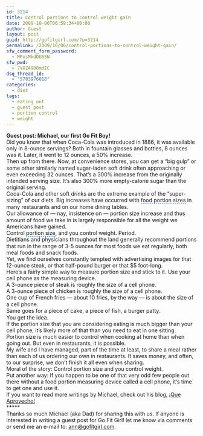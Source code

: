 ```yaml
---
id: 3214
title: Control portions to control weight gain
date: 2009-10-06T06:59:34+00:00
author: Guest
layout: post
guid: http://gofitgirl.com/?p=3214
permalink: /2009/10/06/control-portions-to-control-weight-gain/
sfw_comment_form_password:
  - MPxsMkdDU65N
sfw_pwd:
  - 7VXZ49D8mdIC
dsq_thread_id:
  - "5783976018"
categories:
  - diet
tags:
  - eating out
  - guest post
  - portion control
  - weight
---
```

**Guest post: Michael, our first Go Fit Boy!**  
Did you know that when Coca-Cola was introduced in 1886, it was available only in 8-ounce servings? Both in fountain glasses and bottles, 8 ounces was it. Later, it went to 12 ounces, a 50% increase.<br style="line-height: 1.2em; outline-style: none; outline-width: initial; outline-color: initial;" /> Then up from there. Now, at <span id="lw_1254835000_0" style="line-height: 1.2em; outline-style: none; outline-width: initial; outline-color: initial;">convenience stores</span>, you can get a &#8220;<span id="lw_1254835000_1" style="line-height: 1.2em; outline-style: none; outline-width: initial; outline-color: initial;">big gulp</span>&#8221; or some other similarly named sugar-laden soft drink often approaching or even exceeding 32 ounces. That&#8217;s a 300% increase from the originally intended serving size. It&#8217;s also 300% more empty-calorie sugar than the original serving.<br style="line-height: 1.2em; outline-style: none; outline-width: initial; outline-color: initial;" /> Coca-Cola and other soft drinks are the extreme example of the &#8220;super-sizing&#8221; of our diets. Big increases have occurred with <span id="lw_1254835000_2" style="line-height: 1.2em; outline-style: none; outline-width: initial; outline-color: initial; border-bottom-style: dashed; border-bottom-width: 1px; border-bottom-color: #0066cc; cursor: pointer;">food portion sizes</span> in many restaurants and on our home dining tables.<br style="line-height: 1.2em; outline-style: none; outline-width: initial; outline-color: initial;" /> Our allowance of &#8212; nay, insistence on &#8212; <span id="lw_1254835000_3" style="line-height: 1.2em; outline-style: none; outline-width: initial; outline-color: initial;">portion size increase</span> and thus amount of food we take in is largely responsible for all the weight we Americans have gained.<br style="line-height: 1.2em; outline-style: none; outline-width: initial; outline-color: initial;" /> Control <span id="lw_1254835000_4" style="line-height: 1.2em; outline-style: none; outline-width: initial; outline-color: initial; border-bottom-style: dashed; border-bottom-width: 1px; border-bottom-color: #0066cc; cursor: pointer;">portion size</span>, and you control weight. Period.<br style="line-height: 1.2em; outline-style: none; outline-width: initial; outline-color: initial;" /> <span id="lw_1254835000_5" style="line-height: 1.2em; outline-style: none; outline-width: initial; outline-color: initial; cursor: pointer; background-image: initial; background-repeat: initial; background-attachment: initial; -webkit-background-clip: initial; -webkit-background-origin: initial; background-color: transparent; border-bottom-style: none; border-bottom-width: initial; border-bottom-color: initial; background-position: initial initial;">Dietitians</span> and physicians throughout the land generally recommend portions that run in the range of 3-5 ounces for most foods we eat regularly, both meal foods and snack foods.<br style="line-height: 1.2em; outline-style: none; outline-width: initial; outline-color: initial;" /> Yet, we find ourselves constantly tempted with advertising images for that 12-ounce steak, or that half-pound burger or that $5 foot-long.<br style="line-height: 1.2em; outline-style: none; outline-width: initial; outline-color: initial;" /> Here&#8217;s a fairly simple way to measure portion size and stick to it. Use your cell phone as the measuring device.<br style="line-height: 1.2em; outline-style: none; outline-width: initial; outline-color: initial;" /> A 3-ounce piece of steak is roughly the size of a cell phone.<br style="line-height: 1.2em; outline-style: none; outline-width: initial; outline-color: initial;" /> A 3-ounce piece of chicken is roughly the size of a cell phone.<br style="line-height: 1.2em; outline-style: none; outline-width: initial; outline-color: initial;" /> One cup of <span id="lw_1254835000_6" style="line-height: 1.2em; outline-style: none; outline-width: initial; outline-color: initial;">French fries</span> &#8212; about 10 fries, by the way &#8212; is about the size of a cell phone.<br style="line-height: 1.2em; outline-style: none; outline-width: initial; outline-color: initial;" /> Same goes for a <span id="lw_1254835000_7" style="line-height: 1.2em; outline-style: none; outline-width: initial; outline-color: initial;">piece of cake</span>, a piece of fish, a burger patty.<br style="line-height: 1.2em; outline-style: none; outline-width: initial; outline-color: initial;" /> You get the idea.<br style="line-height: 1.2em; outline-style: none; outline-width: initial; outline-color: initial;" /> If the portion size that you are considering eating is much bigger than your cell phone, it&#8217;s likely more of that than you need to eat in one sitting.<br style="line-height: 1.2em; outline-style: none; outline-width: initial; outline-color: initial;" /> Portion size is much easier to control when cooking at home than when going out. But even in restaurants, it is possible.<br style="line-height: 1.2em; outline-style: none; outline-width: initial; outline-color: initial;" /> My wife and I have managed, part of the time at least, to share a meal rather than each of us ordering our own in restaurants. It saves money, and often, to our surprise, we don&#8217;t finish it all even when sharing.<br style="line-height: 1.2em; outline-style: none; outline-width: initial; outline-color: initial;" /> Moral of the story: Control portion size and you control weight.<br style="line-height: 1.2em; outline-style: none; outline-width: initial; outline-color: initial;" /> Put another way: If you happen to be one of that very odd few people out there without a food portion measuring device called a cell phone, it&#8217;s time to get one and use it.  
If you want to read more writings by Michael, check out his blog, [¡Que Aprovecho!](http://que-aprovecho.blogspot.com//)  
\***\***\***  
Thanks so much Michael (aka Dad) for sharing this with us. If anyone is interested in writing a guest post for Go Fit Girl! let me know via comments or send me an e-mail to: ann@gofitgirl.com.